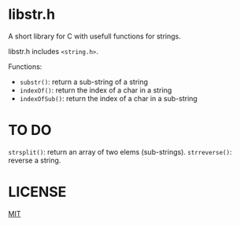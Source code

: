 libstr.h
====
A short library for C with usefull functions for strings.

libstr.h includes `<string.h>`.

 Functions:

 * `substr()`: return a sub-string of a string
 * `indexOf()`: return the index of a char in a string
 * `indexOfSub()`: return the index of a char in a sub-string

TO DO
===
`strsplit()`: return an array of two elems (sub-strings).
`strreverse()`: reverse a string.


LICENSE
====
[MIT](LICENSE)
